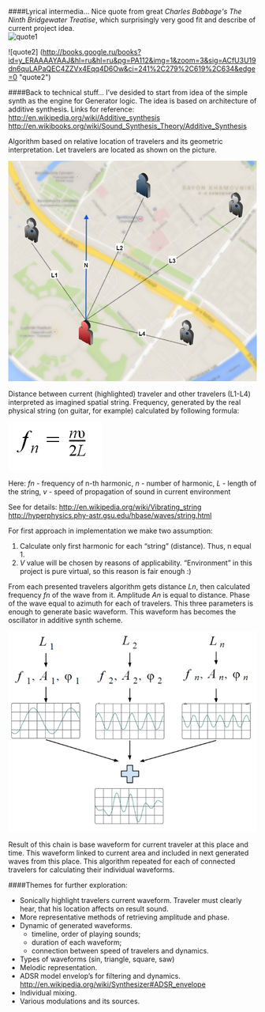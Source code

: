 ####Lyrical intermedia...
Nice quote from great *Charles Babbage's The Ninth Bridgewater Treatise*, which surprisingly very good fit and describe of current project idea.  
![quote1](http://books.google.ru/books?id=y_ERAAAAYAAJ&hl=ru&hl=ru&pg=PA111&img=1&zoom=3&sig=ACfU3U2-qqZrm7pALnfR8v25jyOVcK6lAQ&ci=111%2C1172%2C641%2C98&edge=0 "quote1")

![quote2] (http://books.google.ru/books?id=y_ERAAAAYAAJ&hl=ru&hl=ru&pg=PA112&img=1&zoom=3&sig=ACfU3U19dn6quLAPaQEC4ZZVx4Eqq4D6Ow&ci=241%2C279%2C619%2C634&edge=0 "quote2")
  
####Back to technical stuff...
I’ve desided to start from idea of the simple synth as the engine for Generator logic. The idea is based on architecture of additive synthesis. Links for reference:
http://en.wikipedia.org/wiki/Additive_synthesis
http://en.wikibooks.org/wiki/Sound_Synthesis_Theory/Additive_Synthesis

Algorithm based on relative location of travelers and its geometric interpretation. Let travelers are located as shown on the picture.

![map](../project_images/map_distance.png?raw=true "map")


Distance between current (highlighted) traveler and other travelers (L1-L4) interpreted as imagined spatial string. Frequency, generated by the real physical string (on guitar, for example) calculated by following formula:

![formula](../project_images/formula_string.png?raw=true "formula")

Here:
  *fn* - frequency of n-th harmonic,
  *n* - number of harmonic,
  *L* - length of the string,
  *v* - speed of propagation of sound in current environment


See for details:
http://en.wikipedia.org/wiki/Vibrating_string
http://hyperphysics.phy-astr.gsu.edu/hbase/waves/string.html

For first approach in implementation we make two assumption:
1. Calculate only first harmonic for each “string” (distance). Thus, n equal 1.
2. *V* value will be chosen by reasons of applicability. “Environment” in this project is pure virtual, so this reason is fair enough :)

From each presented travelers algorithm gets distance *Ln*, then calculated frequency *fn* of the wave from it. Amplitude *An* is equal to distance. Phase of the wave equal to azimuth for each of travelers. This three parameters is enough to generate basic waveform. This waveform has becomes the oscillator in additive synth scheme.

![synth](../project_images/add_synth.png?raw=true "synth")

Result of this chain is base waveform for current traveler at this place and time. This waveform linked to current area and included in next generated waves from this place. This algorithm repeated for each of connected travelers for calculating their individual waveforms.

####Themes for further exploration:
- Sonically highlight travelers current waveform. Traveler must clearly hear, that his location affects on result sound.
- More representative methods of retrieving amplitude and phase.
- Dynamic of generated waveforms.
    - timeline, order of playing sounds;
    - duration of each waveform;
    - connection between speed of travelers and dynamics. 
- Types of waveforms (sin, triangle, square, saw)
- Melodic representation.
- ADSR model  envelop’s for filtering and dynamics.
http://en.wikipedia.org/wiki/Synthesizer#ADSR_envelope
- Individual mixing.
- Various modulations and its sources.  
